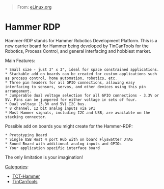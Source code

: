 > From: [eLinux.org](http://eLinux.org/Hammer_RDP "http://eLinux.org/Hammer_RDP")


# Hammer RDP



Hammer-RDP stands for Hammer Robotics Development Platform. This is a
new carrier board for Hammer being developed by TinCanTools for the
Robotics, Process Control, and general interfacing and hobbiest market.

Main Features:

    * Small size - just 3" x 3", ideal for space constrained applications.
    * Stackable add on boards can be created for custom applications such as process control, home automation, robotics, etc.
    * Three pin headers for all GPIO connections, allowing easy interfacing to sensors, servos, and other devices using this pin arrangement.
    * Jumperable dual voltage selection for all GPIO connections - 3.3V or 5V. Pins can be jumpered for either voltage in sets of four.
    * Dual voltage (3.3V and 5V) I2C bus.
    * 8 channel, 12 bit analog inputs via SPI
    * Most Hammer signals, including I2C and USB, are available on the stacking connector.

Possible add on boards you might create for the Hammer-RDP:

    * Prototyping Board
    * Single USB Host 4 port Hub with on board Flyswatter JTAG
    * Sound Board with additional analog inputs and GPIOs
    * Your application specific interface board

The only limitation is your imagination!


[Categories](http://eLinux.org/Special:Categories "Special:Categories"):

-   [TCT-Hammer](http://eLinux.org/Category:TCT-Hammer "Category:TCT-Hammer")
-   [TinCanTools](http://eLinux.org/Category:TinCanTools "Category:TinCanTools")

